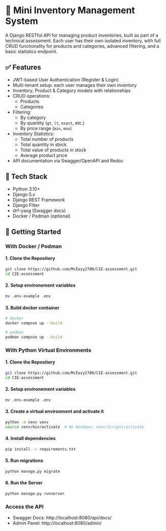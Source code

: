 # 🧾 Mini Inventory Management System

A Django RESTful API for managing product inventories, built as part of a technical assessment. Each user has their own isolated inventory, with full CRUD functionality for products and categories, advanced filtering, and a basic statistics endpoint.

## ✅ Features

- JWT-based User Authentication (Register & Login)
- Multi-tenant setup: each user manages their own inventory
- Inventory, Product & Category models with relationships
- CRUD operations:
  - Products
  - Categories
- Filtering:
  - By category
  - By quantity (`gt`, `lt`, `exact`, etc.)
  - By price range (`min`, `max`)
- Inventory Statistics:
  - Total number of products
  - Total quantity in stock
  - Total value of products in stock
  - Average product price
- API documentation via Swagger/OpenAPI and Redoc

## 🔧 Tech Stack

- Python 3.10+
- Django 5.x
- Django REST Framework
- Django Filter
- drf-yasg (Swagger docs)
- Docker / Podman (optional)

## 🚀 Getting Started


### With Docker / Podman

#### 1. Clone the Repository

```bash
git clone https://github.com/McEazy2700/CIE-assessment.git
cd CIE-assessment
```

#### 2. Setup environement variables

```bash
mv .env.example .env
```
#### 3. Build docker container

```bash
# docker
docker compose up --build

# podman
podman compose up --build
```

### With Python Virtual Environments

#### 1. Clone the Repository

```bash
git clone https://github.com/McEazy2700/CIE-assessment.git
cd CIE-assessment
```

#### 2. Setup environement variables

```bash
mv .env.example .env
```

#### 3. Create a virtual environment and activate it
```bash
python -m venv venv
source venv/bin/activate  # On Windows: venv\Scripts\activate
```

#### 4. Install dependencies
```bash
pip install -r requirements.txt
```

#### 5. Run migrations
```bash
python manage.py migrate
```

#### 6. Run the Server
```bash
python manage.py runserver
```

### Access the API
- Swagger Docs: http://localhost:8080/api/docs/
- Admin Panel: http://localhost:8080/admin/
